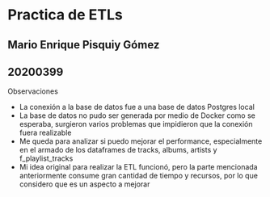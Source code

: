 # Practica de ETLs

## Mario Enrique Pisquiy Gómez
## 20200399

Observaciones
- La conexión a la  base de datos fue a una base de datos Postgres local
- La base de datos no pudo ser generada por medio de Docker como se esperaba, surgieron varios problemas que impidieron que la conexión fuera realizable
- Me queda para analizar si puedo mejorar el performance, especialmente en el armado de los dataframes de tracks, albums, artists y f_playlist_tracks
- Mi idea original para realizar la ETL funcionó, pero la parte mencionada anteriormente consume gran cantidad de tiempo y recursos, por lo que considero que es un aspecto a mejorar
